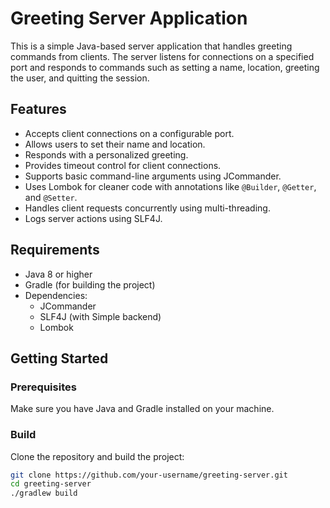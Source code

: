# Greeting Server Application

This is a simple Java-based server application that handles greeting commands from clients. The server listens for connections on a specified port and responds to commands such as setting a name, location, greeting the user, and quitting the session.

## Features

- Accepts client connections on a configurable port.
- Allows users to set their name and location.
- Responds with a personalized greeting.
- Provides timeout control for client connections.
- Supports basic command-line arguments using JCommander.
- Uses Lombok for cleaner code with annotations like `@Builder`, `@Getter`, and `@Setter`.
- Handles client requests concurrently using multi-threading.
- Logs server actions using SLF4J.

## Requirements

- Java 8 or higher
- Gradle (for building the project)
- Dependencies:
  - JCommander
  - SLF4J (with Simple backend)
  - Lombok

## Getting Started

### Prerequisites

Make sure you have Java and Gradle installed on your machine.

### Build

Clone the repository and build the project:

```bash
git clone https://github.com/your-username/greeting-server.git
cd greeting-server
./gradlew build
